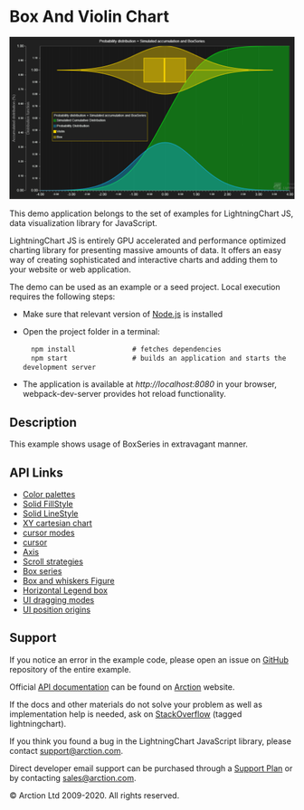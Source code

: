 # Box And Violin Chart

![Box And Violin Chart](boxPlotAndViolin.png)

This demo application belongs to the set of examples for LightningChart JS, data visualization library for JavaScript.

LightningChart JS is entirely GPU accelerated and performance optimized charting library for presenting massive amounts of data. It offers an easy way of creating sophisticated and interactive charts and adding them to your website or web application.

The demo can be used as an example or a seed project. Local execution requires the following steps:

- Make sure that relevant version of [Node.js](https://nodejs.org/en/download/) is installed
- Open the project folder in a terminal:

        npm install              # fetches dependencies
        npm start                # builds an application and starts the development server

- The application is available at *http://localhost:8080* in your browser, webpack-dev-server provides hot reload functionality.


## Description

This example shows usage of BoxSeries in extravagant manner.


## API Links

* [Color palettes]
* [Solid FillStyle]
* [Solid LineStyle]
* [XY cartesian chart]
* [cursor modes]
* [cursor]
* [Axis]
* [Scroll strategies]
* [Box series]
* [Box and whiskers Figure]
* [Horizontal Legend box]
* [UI dragging modes]
* [UI position origins]


## Support

If you notice an error in the example code, please open an issue on [GitHub][0] repository of the entire example.

Official [API documentation][1] can be found on [Arction][2] website.

If the docs and other materials do not solve your problem as well as implementation help is needed, ask on [StackOverflow][3] (tagged lightningchart).

If you think you found a bug in the LightningChart JavaScript library, please contact support@arction.com.

Direct developer email support can be purchased through a [Support Plan][4] or by contacting sales@arction.com.

[0]: https://github.com/Arction/
[1]: https://www.arction.com/lightningchart-js-api-documentation/
[2]: https://www.arction.com
[3]: https://stackoverflow.com/questions/tagged/lightningchart
[4]: https://www.arction.com/support-services/

© Arction Ltd 2009-2020. All rights reserved.


[Color palettes]: https://www.arction.com/lightningchart-js-api-documentation/v2.0.0/globals.html#colorpalettes
[Solid FillStyle]: https://www.arction.com/lightningchart-js-api-documentation/v2.0.0/classes/solidfill.html
[Solid LineStyle]: https://www.arction.com/lightningchart-js-api-documentation/v2.0.0/classes/solidline.html
[XY cartesian chart]: https://www.arction.com/lightningchart-js-api-documentation/v2.0.0/classes/chartxy.html
[cursor modes]: https://www.arction.com/lightningchart-js-api-documentation/v2.0.0/enums/autocursormodes.html
[cursor]: https://www.arction.com/lightningchart-js-api-documentation/v2.0.0/interfaces/autocursorxy.html
[Axis]: https://www.arction.com/lightningchart-js-api-documentation/v2.0.0/classes/axis.html
[Scroll strategies]: https://www.arction.com/lightningchart-js-api-documentation/v2.0.0/globals.html#axisscrollstrategies
[Box series]: https://www.arction.com/lightningchart-js-api-documentation/v2.0.0/classes/boxseries.html
[Box and whiskers Figure]: https://www.arction.com/lightningchart-js-api-documentation/v2.0.0/classes/boxandwhiskers.html
[Horizontal Legend box]: https://www.arction.com/lightningchart-js-api-documentation/v2.0.0/globals.html#legendboxbuilders.horizontallegendbox
[UI dragging modes]: https://www.arction.com/lightningchart-js-api-documentation/v2.0.0/enums/uidraggingmodes.html
[UI position origins]: https://www.arction.com/lightningchart-js-api-documentation/v2.0.0/globals.html#uiorigins

